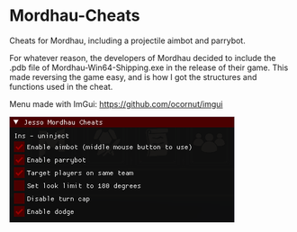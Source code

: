 # Mordhau-Cheats

Cheats for Mordhau, including a projectile aimbot and parrybot.

For whatever reason, the developers of Mordhau decided to include the .pdb file of Mordhau-Win64-Shipping.exe in the release of their game. This made reversing the game easy, and is how I got the structures and functions used in the cheat. 

Menu made with ImGui: https://github.com/ocornut/imgui

![alt text](https://github.com/Jesso4906/Mordhau-Cheats/blob/main/img.PNG)
